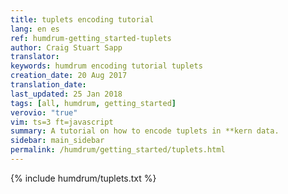 ```yaml
---
title: tuplets encoding tutorial
lang: en es
ref: humdrum-getting_started-tuplets
author: Craig Stuart Sapp
translator: 
keywords: humdrum encoding tutorial tuplets
creation_date: 20 Aug 2017
translation_date: 
last_updated: 25 Jan 2018
tags: [all, humdrum, getting_started]
verovio: "true"
vim: ts=3 ft=javascript
summary: A tutorial on how to encode tuplets in **kern data.
sidebar: main_sidebar
permalink: /humdrum/getting_started/tuplets.html
---
```


{% include humdrum/tuplets.txt %}


